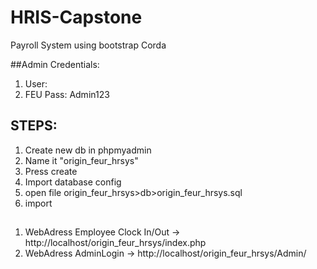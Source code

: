# HRIS-Capstone

Payroll System using bootstrap Corda

##Admin Credentials: 
1. User: 
2. FEU Pass: Admin123

## STEPS:

1. Create new db in phpmyadmin
2. Name it "origin_feur_hrsys"
3. Press create
4. Import database config
5. open file origin_feur_hrsys>db>origin_feur_hrsys.sql
6. import

##
1. WebAdress Employee Clock In/Out -> http://localhost/origin_feur_hrsys/index.php 
2. WebAdress AdminLogin            -> http://localhost/origin_feur_hrsys/Admin/
